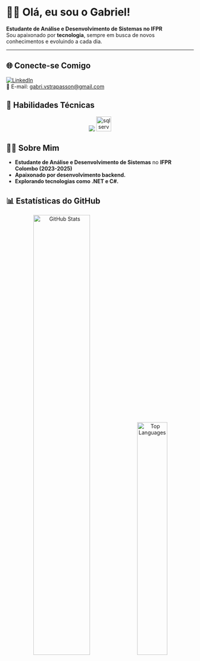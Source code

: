 # 👨‍💻 Olá, eu sou o Gabriel!  
**Estudante de Análise e Desenvolvimento de Sistemas no IFPR**  
Sou apaixonado por **tecnologia**, sempre em busca de novos conhecimentos e evoluindo a cada dia. 

---

## 🌐 Conecte-se Comigo 
<p align="left">
  <a href="https://www.linkedin.com/in/gabrielvstrapasson/">
    <img src="https://img.shields.io/badge/LinkedIn-0A66C2?logo=linkedin&logoColor=white&style=for-the-badge&color=4a4a4a" alt="LinkedIn"/>
  </a>
  <br />
  📧 E-mail: <a href="mailto:gabri.vstrapasson@gmail.com">gabri.vstrapasson@gmail.com</a>
</p>

## 🧠 Habilidades Técnicas  
<p align="left">
<div align="center">
  <img src="https://skillicons.dev/icons?i=cs,dotnet,js,ts,angular,react,php,mysql,postgres,redis,rabbitmq,elasticsearch,docker,git,github,vscode,visualstudio,linux,java,spring,html,css,scss,tailwind,jquery,postman,swagger&theme=dark" />
  <img src="https://cdn.jsdelivr.net/gh/devicons/devicon/icons/microsoftsqlserver/microsoftsqlserver-plain.svg" padding="10" height="40" alt="sql server logo" />
</div>
</p>


## 👨‍💻 Sobre Mim  
- **Estudante de Análise e Desenvolvimento de Sistemas** no **IFPR Colombo (2023-2025)**  
- **Apaixonado por desenvolvimento backend.**
- **Explorando tecnologias como .NET e C#.**

## 📊 Estatísticas do GitHub  
<p align="center">
  <img src="https://github-readme-stats.vercel.app/api?username=gabrielvstrapasson&show_icons=true&theme=dark" alt="GitHub Stats" width="55%" />
  <img src="https://github-readme-stats.vercel.app/api/top-langs/?username=gabrielvstrapasson&layout=compact&theme=dark" alt="Top Languages" width="40%"/>
</p>
